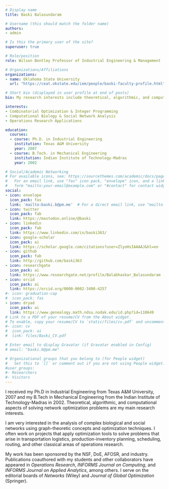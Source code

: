 ```yaml
---
# Display name
title: Baski Balasundaram

# Username (this should match the folder name)
authors:
- admin

# Is this the primary user of the site?
superuser: true

# Role/position
role: Wilson Bentley Professor of Industrial Engineering & Management

# Organizations/Affiliations
organizations:
- name: Oklahoma State University
  url: "https://ceat.okstate.edu/iem/people/baski-faculty-profile.html"

# Short bio (displayed in user profile at end of posts)
bio: My research interests include theoretical, algorithmic, and computational aspects of solving network optimization problems.

interests:
- Combinatorial Optimization & Integer Programming
- Computational Biology & Social Network Analysis
- Operations Research Applications

education:
  courses:
  - course: Ph.D. in Industrial Engineering
    institution: Texas A&M University
    year: 2007
  - course: B.Tech. in Mechanical Engineering
    institution: Indian Institute of Technology-Madras
    year: 2002

# Social/Academic Networking
# For available icons, see: https://sourcethemes.com/academic/docs/page-builder/#icons
#   For an email link, use "fas" icon pack, "envelope" icon, and a link in the
#   form "mailto:your-email@example.com" or "#contact" for contact widget.
social:
- icon: envelope
  icon_pack: fas
  link: 'mailto:baski.b@pm.me'  # For a direct email link, use "mailto:test@example.org".
- icon: twitter
  icon_pack: fab
  link: https://mastodon.online/@baski
- icon: linkedin
  icon_pack: fab
  link: https://www.linkedin.com/in/baski363/
- icon: google-scholar
  icon_pack: ai
  link: https://scholar.google.com/citations?user=ZlyoHsIAAAAJ&hl=en
- icon: github
  icon_pack: fab
  link: http://github.com/baski363
- icon: researchgate
  icon_pack: ai
  link: https://www.researchgate.net/profile/Balabhaskar_Balasundaram
- icon: orcid
  icon_pack: ai
  link: https://orcid.org/0000-0002-3490-4257
#- icon: graduation-cap
#  icon_pack: fas
- icon: dryad
  icon_pack: ai
  link: https://www.genealogy.math.ndsu.nodak.edu/id.php?id=110649
# Link to a PDF of your resume/CV from the About widget.
# To enable, copy your resume/CV to `static/files/cv.pdf` and uncomment the lines below.
#- icon: cv
#  icon_pack: ai
#  link: files/Baski_CV.pdf

# Enter email to display Gravatar (if Gravatar enabled in Config)
# email: "baski.b@pm.me"

# Organizational groups that you belong to (for People widget)
#   Set this to `[]` or comment out if you are not using People widget.
#user_groups:
#- Researchers
#- Visitors
---
```


I received my Ph.D in Industrial Engineering from Texas A&M University, 2007 and my B.Tech in Mechanical Engineering from the Indian Institute of Technology-Madras in 2002. Theoretical, algorithmic, and computational aspects of solving network optimization problems are my main research interests.

I am very interested in the analysis of complex biological and social networks using graph-theoretic concepts and optimization techniques. I often work on projects that apply optimization tools to solve problems that arise in transportation logistics, production-inventory planning, scheduling, routing, and other classical areas of operations research.

My work has been sponsored by the NSF, DoE, AFOSR, and industry. Publications coauthored with my students and other collaborators have appeared in _Operations Research_, _INFORMS Journal on Computing_, and _INFORMS Journal on Applied Analytics_, among others. I serve on the editorial boards of _Networks_ (Wiley) and _Journal of Global Optimization_ (Springer).

